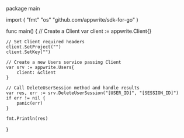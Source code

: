 package main

import (
    "fmt"
    "os"
    "github.com/appwrite/sdk-for-go"
)

func main() {
    // Create a Client
    var client := appwrite.Client{}

    // Set Client required headers
    client.SetProject("")
    client.SetKey("")

    // Create a new Users service passing Client
    var srv := appwrite.Users{
        client: &client
    }

    // Call DeleteUserSession method and handle results
    var res, err := srv.DeleteUserSession("[USER_ID]", "[SESSION_ID]")
    if err != nil {
        panic(err)
    }

    fmt.Println(res)
}